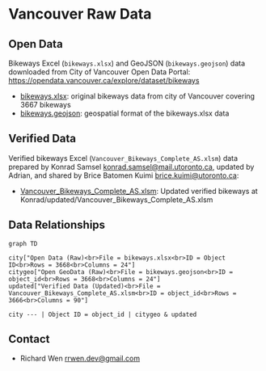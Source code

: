 # Vancouver Raw Data

## Open Data

Bikeways Excel (`bikeways.xlsx`) and GeoJSON (`bikeways.geojson`) data downloaded from City of Vancouver Open Data Portal: https://opendata.vancouver.ca/explore/dataset/bikeways

* [bikeways.xlsx](bikeways.xlsx): original bikeways data from city of Vancouver covering 3667 bikeways
* [bikeways.geojson](bikeways.geojson): geospatial format of the bikeways.xlsx data

## Verified Data

Verified bikeways Excel (`Vancouver_Bikeways_Complete_AS.xlsm`) data prepared by Konrad Samsel <konrad.samsel@mail.utoronto.ca>, updated by Adrian, and shared by Brice Batomen Kuimi <brice.kuimi@utoronto.ca>:

* [Vancouver_Bikeways_Complete_AS.xlsm](Vancouver_Bikeways_Complete_AS.xlsm): Updated verified bikeways at Konrad/updated/Vancouver_Bikeways_Complete_AS.xlsm

## Data Relationships

```mermaid
graph TD

city["Open Data (Raw)<br>File = bikeways.xlsx<br>ID = Object ID<br>Rows = 3668<br>Columns = 24"]
citygeo["Open GeoData (Raw)<br>File = bikeways.geojson<br>ID = object_id<br>Rows = 3668<br>Columns = 24"]
updated["Verified Data (Updated)<br>File = Vancouver_Bikeways_Complete_AS.xlsm<br>ID = object_id<br>Rows = 3666<br>Columns = 90"]

city --- | Object ID = object_id | citygeo & updated
```

## Contact

* Richard Wen <rrwen.dev@gmail.com>